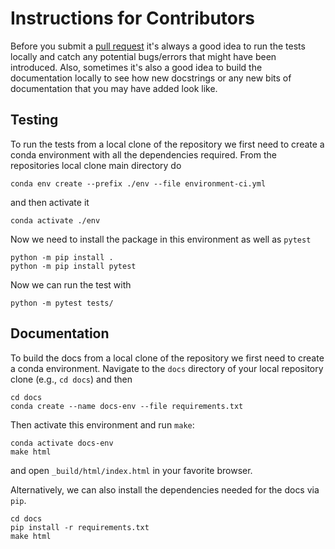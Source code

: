 Instructions for Contributors
=============================

Before you submit a [pull request](https://github.com/COSIMA/regional-mom6/pulls) it's always a
good idea to run the tests locally and catch any potential bugs/errors that might have been
introduced. Also, sometimes it's also a good idea to build the documentation locally to see
how new docstrings or any new bits of documentation that you may have added look like.


## Testing

To run the tests from a local clone of the repository we first need to create a conda
environment with all the dependencies required. From the repositories local clone main
directory do

```{code-block} bash
conda env create --prefix ./env --file environment-ci.yml
```

and then activate it

```{code-block} bash
conda activate ./env
```

Now we need to install the package in this environment as well as `pytest`

```{code-block} bash
python -m pip install .
python -m pip install pytest
```

Now we can run the test with

```{code-block} bash
python -m pytest tests/
```

## Documentation

To build the docs from a local clone of the repository we first need to create a conda
environment. Navigate to the `docs` directory of your local repository clone (e.g., `cd docs`)
and then 

```{code-block} bash
cd docs
conda create --name docs-env --file requirements.txt
```

Then activate this environment and run `make`:

```{code-block} bash
conda activate docs-env
make html
```

and open `_build/html/index.html` in your favorite browser.

Alternatively, we can also install the dependencies needed for the docs via `pip`.

```{code-block} bash
cd docs
pip install -r requirements.txt
make html
```
